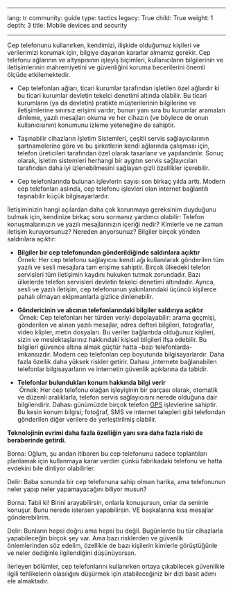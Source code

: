 

---

lang: tr
community: guide
type: tactics
legacy: True
child: True
weight: 1
depth: 3
title: Mobile devices and security 

---

Cep telefonunu kullanırken, kendimizi, ilişkide olduğumuz kişileri ve verilerimizi korumak için, bilgiye dayanan kararlar almamız gerekir. Cep telefonu ağlarının ve altyapısının işleyiş biçimleri, kullanıcıların bilgilerinin ve iletişimlerinin mahremiyetini ve güvenliğini koruma becerilerini önemli ölçüde etkilemektedir.

* Cep telefonları ağları, ticari kurumlar tarafından işletilen özel ağlardır ki bu ticari kurumlar devletin tekelci denetimi altında olabilir. Bu ticari kurumların (ya da devletin) pratikte müşterilerinin bilgilerine ve iletişimlerine sınırsız erişimi vardır; bunun yanı sıra bu kurumlar aramaları dinleme, yazılı mesajları okuma ve her cihazın (ve böylece de onun kullanıcısının) konumunu izleme yeteneğine de sahiptir.

* Taşınabilir cihazların İşletim Sistemleri, çeşitli servis sağlayıcılarının şartnamelerine göre ve bu şirketlerin kendi ağlarında çalışması için, telefon üreticileri tarafından özel olarak tasarlanır ve yapılandırılır. Sonuç olarak, işletim sistemleri herhangi bir aygıtın servis sağlayıcıları tarafından daha iyi izlenebilmesini sağlayan gizli özellikler içerebilir. 

* Cep telefonlarında bulunan işlevlerin sayısı son birkaç yılda arttı. Modern cep telefonları aslında, cep telefonu işlevleri olan internet bağlantılı taşınabilir küçük bilgisayarlardır. 

İletişiminizin hangi açılardan daha çok korunmaya gereksinim duyduğunu bulmak için, kendinize birkaç soru sormanız yardımcı olabilir: Telefon konuşmalarınızın ve yazılı mesajlarınızın içeriği nedir? Kimlerle ve ne zaman iletişim kuruyorsunuz? Nereden arıyorsunuz? Bilgiler birçok yönden saldırılara açıktır:

* **Bilgiler bir cep telefonundan gönderildiğinde saldırılara açıktır**<br> Örnek: Her cep telefonu sağlayıcısı kendi ağı kullanılarak gönderilen tüm yazılı ve sesli mesajlara tam erişime sahiptir. Birçok ülkedeki telefon servisleri tüm iletişimin kaydını hukuken tutmak zorundadır. Bazı ülkelerde telefon servisleri devletin tekelci denetimi altındadır. Ayrıca, sesli ve yazılı iletişim, cep telefonunun yakınlarındaki üçüncü kişilerce pahalı olmayan ekipmanlarla gizlice dinlenebilir.

* **Göndericinin ve alıcının telefonlarındaki bilgiler saldırıya açıktır**<br>  Örnek: Cep telefonları her türden veriyi depolayabilir: arama geçmişi, gönderilen ve alınan yazılı mesajlar, adres defteri bilgileri, fotoğraflar, video klipler, metin dosyaları. Bu veriler bağlantıda olduğunuz kişileri, sizin ve meslektaşlarınız hakkındaki kişisel bilgileri ifşa edebilir. Bu bilgileri güvence altına almak güçtür hatta –bazı telefonlarda- imkansızdır.
Modern cep telefonları cep boyutunda bilgisayarlardır. Daha fazla özellik daha yüksek riskler getirir. Dahası ,internete bağlanabilen telefonlar bilgisayarların ve internetin güvenlik açıklarına da tabidir.

* **Telefonlar bulundukları konum hakkında bilgi verir**<br>  Örnek: Her cep telefonu olağan işleyişinin bir parçası olarak, otomatik ve düzenli aralıklarla, telefon servis sağlayıcısını nerede olduğuna dair bilgilendirir. Dahası günümüzde birçok telefon [GPS](/tr/glossary#GPS) işlevlerine sahiptir. Bu kesin konum bilgisi; fotoğraf, SMS ve internet talepleri gibi telefondan gönderilen diğer verilere de yerleştirilmiş olabilir.

**Teknolojinin evrimi daha fazla özelliğin yanı sıra daha fazla riski de beraberinde getirdi.**

<div class="background" markdown=1>
Borna: Oğlum, şu andan itibaren bu cep telefonunu sadece toplantıları planlamak için kullanmaya karar verdim çünkü fabrikadaki telefonu ve hatta evdekini bile dinliyor olabilirler.

Delir: Baba sonunda bir cep telefonuna sahip olman harika, ama telefonunun neler yapıp neler yapamayacağını biliyor musun?

Borna: Tabii ki! Birini arayabilirsin, onlarla konuşursun, onlar da seninle konuşur. Bunu nerede istersen yapabilirsin. VE başkalarına kısa mesajlar gönderebilirim.

Delir: Bunların hepsi doğru ama hepsi bu değil. Bugünlerde bu tür cihazlarla yapabileceğin birçok şey var. Ama bazı risklerden ve güvenlik önlemlerinden söz edelim, özellikle de bazı kişilerin kimlerle görüştüğünle ve neler dediğinle ilgilendiğini düşünüyorsan.
</div>

İlerleyen bölümler, cep telefonlarını kullanırken ortaya çıkabilecek güvenlikle ilgili tehlikelerin olasılığını düşürmek için atabileceğiniz bir dizi basit adımı ele almaktadır. 


